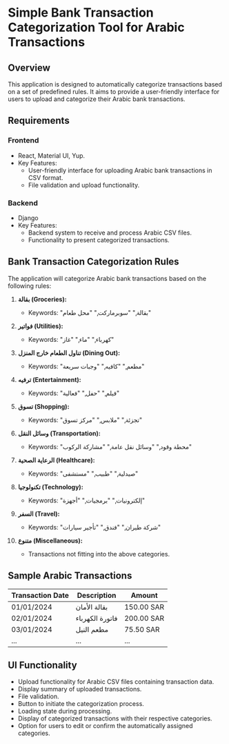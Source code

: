 # Simple Bank Transaction Categorization Tool for Arabic Transactions

## Overview
This application is designed to automatically categorize transactions based on a set of predefined rules. It aims to provide a user-friendly interface for users to upload and categorize their Arabic bank transactions.

## Requirements

### Frontend
- React, Material UI, Yup.
- Key Features:
  - User-friendly interface for uploading Arabic bank transactions in CSV format.
  - File validation and upload functionality.

### Backend
- Django
- Key Features:
  - Backend system to receive and process Arabic CSV files.
  - Functionality to present categorized transactions.

## Bank Transaction Categorization Rules
The application will categorize Arabic bank transactions based on the following rules:

1. **بقالة (Groceries):**
   - Keywords: "بقالة," "سوبرماركت," "محل طعام"

2. **فواتير (Utilities):**
   - Keywords: "كهرباء," "ماء," "غاز"

3. **تناول الطعام خارج المنزل (Dining Out):**
   - Keywords: "مطعم," "كافيه," "وجبات سريعة"

4. **ترفيه (Entertainment):**
   - Keywords: "فيلم," "حفل," "فعالية"

5. **تسوق (Shopping):**
   - Keywords: "تجزئة," "ملابس," "مركز تسوق"

6. **وسائل النقل (Transportation):**
   - Keywords: "محطة وقود," "وسائل نقل عامة," "مشاركة الركوب"

7. **الرعاية الصحية (Healthcare):**
   - Keywords: "صيدلية," "طبيب," "مستشفى"

8. **تكنولوجيا (Technology):**
   - Keywords: "إلكترونيات," "برمجيات," "أجهزة"

9. **السفر (Travel):**
   - Keywords: "شركة طيران," "فندق," "تأجير سيارات"

10. **متنوع (Miscellaneous):**
    - Transactions not fitting into the above categories.

## Sample Arabic Transactions
| Transaction Date | Description       | Amount   |
| ---------------- | ----------------- | -------- |
| 01/01/2024       | بقالة الأمان      | 150.00 SAR |
| 02/01/2024       | فاتورة الكهرباء   | 200.00 SAR |
| 03/01/2024       | مطعم النيل       | 75.50 SAR  |
| ...              | ...               | ...      |

## UI Functionality
- Upload functionality for Arabic CSV files containing transaction data.
- Display summary of uploaded transactions.
- File validation.
- Button to initiate the categorization process.
- Loading state during processing.
- Display of categorized transactions with their respective categories.
- Option for users to edit or confirm the automatically assigned categories.
